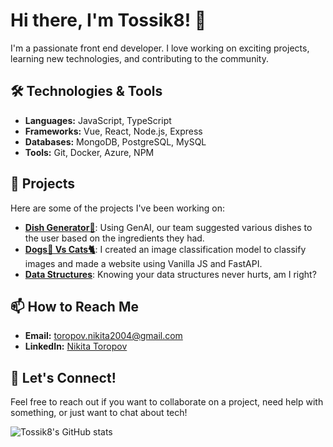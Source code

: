 # Hi there, I'm Tossik8! 👋

I'm a passionate front end developer. I love working on exciting projects, learning new technologies, and contributing to the community.

## 🛠 Technologies & Tools

- **Languages:** JavaScript, TypeScript
- **Frameworks:** Vue, React, Node.js, Express
- **Databases:** MongoDB, PostgreSQL, MySQL
- **Tools:** Git, Docker, Azure, NPM

## 🚀 Projects

Here are some of the projects I've been working on:

- [**Dish Generator🍛**](https://github.com/tossik8/dish-generator): Using GenAI, our team suggested various dishes to the user based on the ingredients they had.
- [**Dogs🦮 Vs Cats🐈**](https://github.com/tossik8/dogs_vs_cats): I created an image classification model to classify images and made a website using Vanilla JS and FastAPI.
- [**Data Structures**](https://github.com/tossik8/data-structures): Knowing your data structures never hurts, am I right?

## 📫 How to Reach Me

- **Email:** [toropov.nikita2004@gmail.com](mailto:toropov.nikita2004@gmail.com)
- **LinkedIn:** [Nikita Toropov](https://www.linkedin.com/in/nikita-toropov/)

## 💬 Let's Connect!

Feel free to reach out if you want to collaborate on a project, need help with something, or just want to chat about tech!

![Tossik8's GitHub stats](https://github-readme-stats.vercel.app/api?username=tossik8&show_icons=true&theme=radical)
